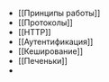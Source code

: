 - [[Принципы работы]]
- [[Протоколы]]
- [[HTTP]]
- [[Аутентификация]]
- [[Кеширование]]
- [[Печеньки]]
- 
